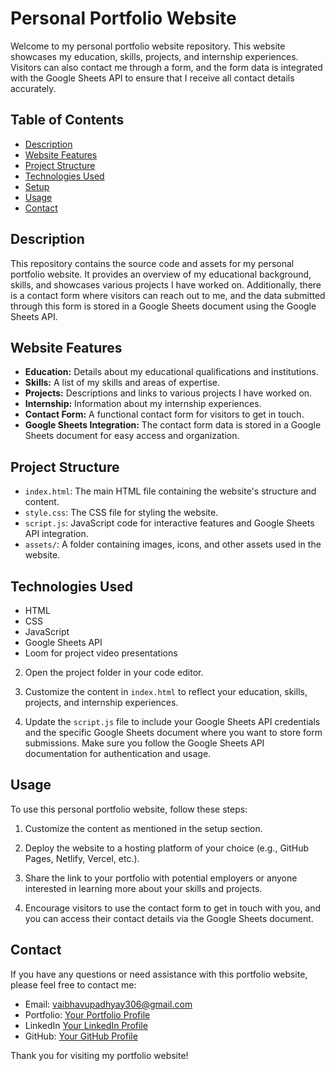 # Personal Portfolio Website

Welcome to my personal portfolio website repository. This website showcases my education, skills, projects, and internship experiences. Visitors can also contact me through a form, and the form data is integrated with the Google Sheets API to ensure that I receive all contact details accurately.

## Table of Contents

- [Description](#description)
- [Website Features](#website-features)
- [Project Structure](#project-structure)
- [Technologies Used](#technologies-used)
- [Setup](#setup)
- [Usage](#usage)
- [Contact](#contact)

## Description

This repository contains the source code and assets for my personal portfolio website. It provides an overview of my educational background, skills, and showcases various projects I have worked on. Additionally, there is a contact form where visitors can reach out to me, and the data submitted through this form is stored in a Google Sheets document using the Google Sheets API.

## Website Features

- **Education:** Details about my educational qualifications and institutions.
- **Skills:** A list of my skills and areas of expertise.
- **Projects:** Descriptions and links to various projects I have worked on.
- **Internship:** Information about my internship experiences.
- **Contact Form:** A functional contact form for visitors to get in touch.
- **Google Sheets Integration:** The contact form data is stored in a Google Sheets document for easy access and organization.

## Project Structure

- `index.html`: The main HTML file containing the website's structure and content.
- `style.css`: The CSS file for styling the website.
- `script.js`: JavaScript code for interactive features and Google Sheets API integration.
- `assets/`: A folder containing images, icons, and other assets used in the website.

## Technologies Used

- HTML
- CSS
- JavaScript
- Google Sheets API
- Loom for project video presentations


2. Open the project folder in your code editor.

3. Customize the content in `index.html` to reflect your education, skills, projects, and internship experiences.

4. Update the `script.js` file to include your Google Sheets API credentials and the specific Google Sheets document where you want to store form submissions. Make sure you follow the Google Sheets API documentation for authentication and usage.

## Usage

To use this personal portfolio website, follow these steps:

1. Customize the content as mentioned in the setup section.

2. Deploy the website to a hosting platform of your choice (e.g., GitHub Pages, Netlify, Vercel, etc.).

3. Share the link to your portfolio with potential employers or anyone interested in learning more about your skills and projects.

4. Encourage visitors to use the contact form to get in touch with you, and you can access their contact details via the Google Sheets document.

## Contact

If you have any questions or need assistance with this portfolio website, please feel free to contact me:

- Email: vaibhavupadhyay306@gmail.com
- Portfolio: [Your Portfolio Profile](https://vaibhavupadhyayy.github.io/.in/)
- LinkedIn [Your LinkedIn Profile](https://www.linkedin.com/in/vaibhav-upadhyays/)
- GitHub: [Your GitHub Profile](https://github.com/vaibhavupadhyayy)

Thank you for visiting my portfolio website!
